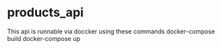 # products_api

This api is runnable via doccker using these commands
  docker-compose build
  docker-compose up
